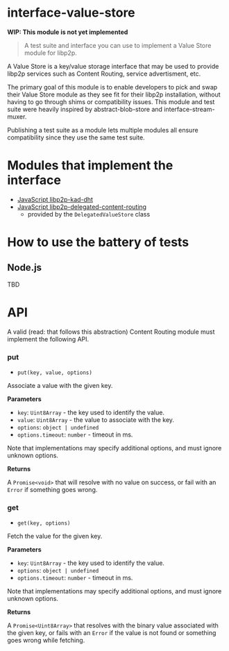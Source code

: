 interface-value-store
=====================

**WIP: This module is not yet implemented**

> A test suite and interface you can use to implement a Value Store module for libp2p.

A Value Store is a key/value storage interface that may be used to provide libp2p services such as Content Routing, service advertisment, etc.

The primary goal of this module is to enable developers to pick and swap their Value Store module as they see fit for their libp2p installation, without having to go through shims or compatibility issues. This module and test suite were heavily inspired by abstract-blob-store and interface-stream-muxer.

Publishing a test suite as a module lets multiple modules all ensure compatibility since they use the same test suite.

# Modules that implement the interface

- [JavaScript libp2p-kad-dht](https://github.com/libp2p/js-libp2p-kad-dht)
- [JavaScript libp2p-delegated-content-routing](https://github.com/libp2p/js-libp2p-delegated-content-routing)
  - provided by the `DelegatedValueStore` class

# How to use the battery of tests

## Node.js

TBD

# API

A valid (read: that follows this abstraction) Content Routing module must implement the following API.

### put

- `put(key, value, options)`

Associate a value with the given key.

**Parameters**
- `key`: `Uint8Array` - the key used to identify the value.
- `value`: `Uint8Array` - the value to associate with the key.
- `options`: `object | undefined`
- `options.timeout`: `number` - timeout in ms.

Note that implementations may specify additional options, and must ignore unknown options.

**Returns**

A `Promise<void>` that will resolve with no value on success, or fail with an `Error` if something goes wrong.

### get

- `get(key, options)`

Fetch the value for the given key.

**Parameters**
- `key`: `Uint8Array` - the key used to identify the value.
- `options`: `object | undefined`
- `options.timeout`: `number` - timeout in ms.

Note that implementations may specify additional options, and must ignore unknown options.

**Returns**

A `Promise<Uint8Array>` that resolves with the binary value associated with the given key, or fails with an `Error` if the value is not found or something goes wrong while fetching.
